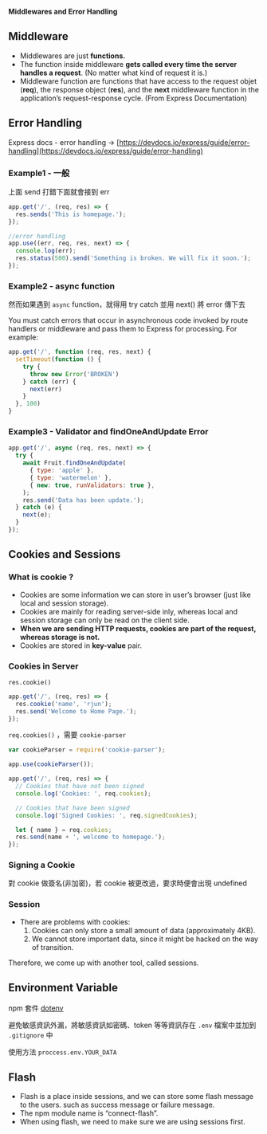 **Middlewares and Error Handling**

## Middleware

- Middlewares are just **functions.**
- The function inside middleware **gets called every time the server handles a request**. (No matter what kind of request it is.)
- Middleware function are functions that have access to the request objet (**req**), the response object (**res**), and the **next** middleware function in the application’s request-response cycle. (From Express Documentation)

## Error Handling

Express docs - error handling → [https://devdocs.io/express/guide/error-handling](https://devdocs.io/express/guide/error-handling)

### **Example1 - 一般**

上面 send 打錯下面就會接到 err

```jsx
app.get('/', (req, res) => {
  res.sends('This is homepage.');
});

//error handling
app.use((err, req, res, next) => {
  console.log(err);
  res.status(500).send('Something is broken. We will fix it soon.');
});
```

### Example2 - async function

然而如果遇到 `async` function，就得用 try catch 並用 next() 將 error 傳下去

You must catch errors that occur in asynchronous code invoked by route handlers or middleware and pass them to Express for processing. For example:

```jsx
app.get('/', function (req, res, next) {
  setTimeout(function () {
    try {
      throw new Error('BROKEN')
    } catch (err) {
      next(err)
    }
  }, 100)
}
```

### Example3 - Validator and findOneAndUpdate Error

```jsx
app.get('/', async (req, res, next) => {
  try {
    await Fruit.findOneAndUpdate(
      { type: 'apple' },
      { type: 'watermelon' },
      { new: true, runValidators: true },
    );
    res.send('Data has been update.');
  } catch (e) {
    next(e);
  }
});
```

## Cookies and Sessions

### What is cookie ?

- Cookies are some information we can store in user’s browser (just like local and session storage).
- Cookies are mainly for reading server-side inly, whereas local and session storage can only be read on the client side.
- **When we are sending HTTP requests, cookies are part of the request, whereas storage is not.**
- Cookies are stored in **key-value** pair.

### Cookies in Server

`res.cookie()`

```jsx
app.get('/', (req, res) => {
  res.cookie('name', 'rjun');
  res.send('Welcome to Home Page.');
});
```

`req.cookies()` ，需要 `cookie-parser`

```jsx
var cookieParser = require('cookie-parser');

app.use(cookieParser());

app.get('/', (req, res) => {
  // Cookies that have not been signed
  console.log('Cookies: ', req.cookies);

  // Cookies that have been signed
  console.log('Signed Cookies: ', req.signedCookies);

  let { name } = req.cookies;
  res.send(name + ', welcome to homepage.');
});
```

### Signing a Cookie

對 cookie 做簽名(非加密)，若 cookie 被更改過，要求時便會出現 undefined

### Session

- There are problems with cookies:
    1. Cookies can only store a small amount of data (approximately 4KB).
    2. We cannot store important data, since it might be hacked on the way of transition.

Therefore, we come up with another tool, called sessions.

## Environment Variable

npm 套件 [dotenv](https://www.npmjs.com/package/dotenv)

避免敏感資訊外漏，將敏感資訊如密碼、token 等等資訊存在  `.env`  檔案中並加到 `.gitignore` 中

使用方法 `proccess.env.YOUR_DATA` 

## Flash

- Flash is a place inside sessions, and we can store some flash message to the users. such as success message or failure message.
- The npm module name is “connect-flash”.
- When using flash, we need to make sure we are using sessions first.